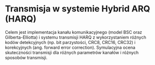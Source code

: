# Transmisja w systemie Hybrid ARQ (HARQ)
Celem jest implementacja kanału komunikacyjnego (model BSC oraz Gilberta-Elliotta) i
systemu transmisji HARQ z wykorzystaniem różnych kodów detekcyjnych (np. bit
parzystości, CRC8, CRC16, CRC32) i korekcyjnych (ang. forward error correction).
Symulacyjna ocena skuteczności transmisji dla różnych parametrów kanałów i różnych
sposobów transmisji.
